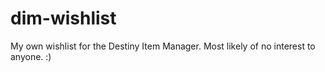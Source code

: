 # dim-wishlist

My own wishlist for the Destiny Item Manager. Most likely of no interest to anyone. :)
